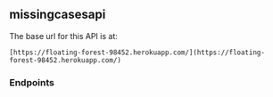 ## missingcasesapi

The base url for this API is at:

```
[https://floating-forest-98452.herokuapp.com/](https://floating-forest-98452.herokuapp.com/)
```

### Endpoints
